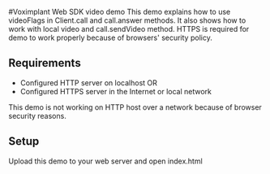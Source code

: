 #Voximplant Web SDK video demo
This demo explains how to use videoFlags in Client.call and call.answer methods. It also shows how to work with local video and call.sendVideo method. HTTPS is required for demo to work properly because of browsers' security policy.

## Requirements
- Configured HTTP server on localhost
OR
- Configured HTTPS server in the Internet or local network

This demo is not working on HTTP host over a network because of browser security reasons.

## Setup
Upload this demo to your web server and open index.html